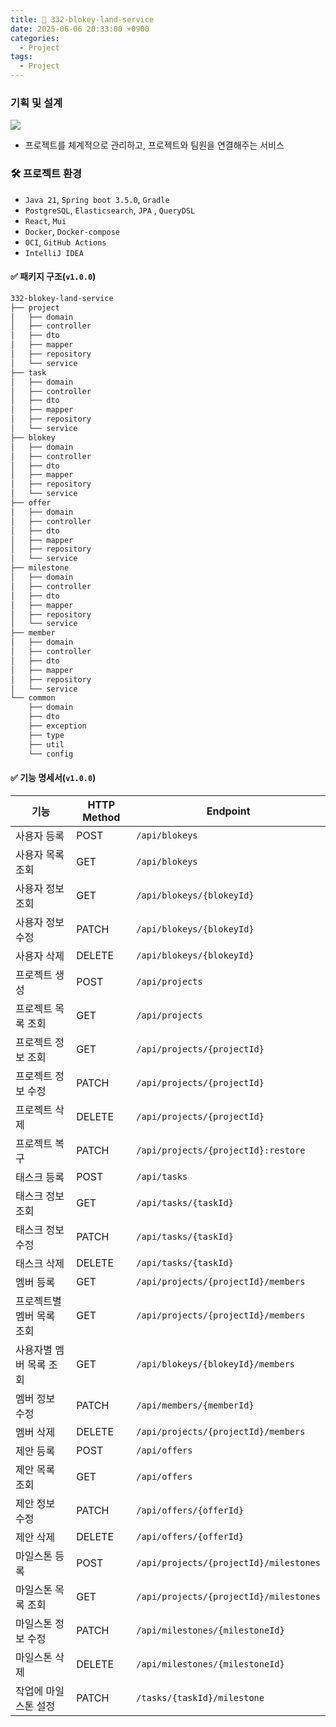 ```yaml
---
title: 🏰 332-blokey-land-service
date: 2025-06-06 20:33:00 +0900
categories:
  - Project
tags:
  - Project
---
```


### 기획 및 설계
![](/assets/image/Pasted%20image%2020250607224217.png)
- 프로젝트를 체계적으로 관리하고, 프로젝트와 팀원을 연결해주는 서비스

### 🛠 **프로젝트 환경**  
- `Java 21`, `Spring boot 3.5.0`, `Gradle`
- `PostgreSQL`, `Elasticsearch`, `JPA` , `QueryDSL` 
- `React`, `Mui`
- `Docker`, `Docker-compose`
- `OCI`, `GitHub Actions`
- `IntelliJ IDEA`

#### ✅ 패키지 구조(`v1.0.0`)
```bash
332-blokey-land-service
├── project
│   ├── domain
│   ├── controller
│   ├── dto
│   ├── mapper
│   ├── repository
│   └── service
├── task
│   ├── domain
│   ├── controller
│   ├── dto
│   ├── mapper
│   ├── repository
│   └── service
├── blokey
│   ├── domain
│   ├── controller
│   ├── dto
│   ├── mapper
│   ├── repository
│   └── service
├── offer
│   ├── domain
│   ├── controller
│   ├── dto
│   ├── mapper
│   ├── repository
│   └── service
├── milestone
│   ├── domain
│   ├── controller
│   ├── dto
│   ├── mapper
│   ├── repository
│   └── service
├── member
│   ├── domain
│   ├── controller
│   ├── dto
│   ├── mapper
│   ├── repository
│   └── service
└── common
    ├── domain
    ├── dto
    ├── exception
    ├── type
    ├── util
    └── config
```

#### ✅ 기능 명세서(`v1.0.0`)

| 기능                      | HTTP Method | Endpoint                               |
| ------------------------- | ----------- | -------------------------------------- |
| 사용자 등록               | POST        | `/api/blokeys`                         |
| 사용자 목록 조회          | GET         | `/api/blokeys`                         |
| 사용자 정보 조회          | GET         | `/api/blokeys/{blokeyId}`              |
| 사용자 정보 수정          | PATCH       | `/api/blokeys/{blokeyId}`              |
| 사용자 삭제               | DELETE      | `/api/blokeys/{blokeyId}`              |
| 프로젝트 생성             | POST        | `/api/projects`                        |
| 프로젝트 목록 조회        | GET         | `/api/projects`                        |
| 프로젝트 정보 조회        | GET         | `/api/projects/{projectId}`            |
| 프로젝트 정보 수정        | PATCH       | `/api/projects/{projectId}`            |
| 프로젝트 삭제             | DELETE      | `/api/projects/{projectId}`            |
| 프로젝트 복구             | PATCH       | `/api/projects/{projectId}:restore`    |
| 태스크 등록               | POST        | `/api/tasks`                           |
| 태스크 정보 조회          | GET         | `/api/tasks/{taskId}`                  |
| 태스크 정보 수정          | PATCH       | `/api/tasks/{taskId}`                  |
| 태스크 삭제               | DELETE      | `/api/tasks/{taskId}`                  |
| 멤버 등록                 | GET         | `/api/projects/{projectId}/members`    |
| 프로젝트별 멤버 목록 조회 | GET         | `/api/projects/{projectId}/members`    |
| 사용자별 멤버 목록 조회   | GET         | `/api/blokeys/{blokeyId}/members`      |
| 멤버 정보 수정            | PATCH       | `/api/members/{memberId}`              |
| 멤버 삭제                 | DELETE      | `/api/projects/{projectId}/members`    |
| 제안 등록                 | POST        | `/api/offers`                          |
| 제안 목록 조회            | GET         | `/api/offers`                          |
| 제안 정보 수정            | PATCH       | `/api/offers/{offerId}`                |
| 제안 삭제                 | DELETE      | `/api/offers/{offerId}`                |
| 마일스톤 등록             | POST        | `/api/projects/{projectId}/milestones` |
| 마일스톤 목록 조회        | GET         | `/api/projects/{projectId}/milestones` |
| 마일스톤 정보 수정        | PATCH       | `/api/milestones/{milestoneId}`        |
| 마일스톤 삭제             | DELETE      | `/api/milestones/{milestoneId}`        |
| 작업에 마일스톤 설정      | PATCH       | `/tasks/{taskId}/milestone`            | 
